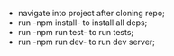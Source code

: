 - navigate into project after cloning repo;
- run -npm install- to install all deps;
- run -npm run test- to run tests;
- run -npm run dev- to run dev server;
